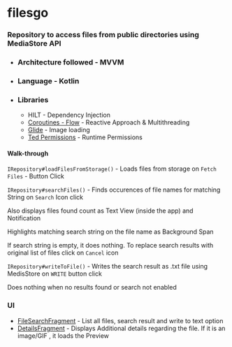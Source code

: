 # filesgo

### Repository to access files from public directories using MediaStore API

* ### Architecture followed - MVVM
* ### Language - Kotlin
* ### Libraries
    * HILT - Dependency Injection
    * [Coroutines - Flow](https://github.com/Kotlin/kotlinx.coroutines) - Reactive Approach & Multithreading
    * [Glide](https://github.com/bumptech/glide) - Image loading
    * [Ted Permissions](https://github.com/ParkSangGwon/TedPermission) - Runtime Permissions
    
    
#### Walk-through

`IRepository#loadFilesFromStorage()` - Loads files from storage on `Fetch Files` - Button Click

`IRepository#searchFiles()` - Finds occurences of file names for matching String on `Search` Icon click
      <p>Also displays files found count as Text View (inside the app) and Notification</p>
      <p>Highlights matching search string on the file name as Background Span</p>
      <p>If search string is empty, it does nothing. To replace search results with original list of files click on `Cancel` icon </p>

`IRepository#writeToFile()` - Writes the search result as .txt file using MedisStore on `WRITE` button click
      <p>Does nothing when no results found or search not enabled</p>
    
### UI
* [FileSearchFragment](https://github.com/manasa-murali/filesgo/blob/master/app/src/main/java/com/example/filesgo/view/FileSearchFragment.kt) - List all files, search result and write to text option
* [DetailsFragment](https://github.com/manasa-murali/filesgo/blob/master/app/src/main/java/com/example/filesgo/view/DetailsFragment.kt) - Displays Additional details regarding the file. If it is an image/GIF , it loads the Preview
